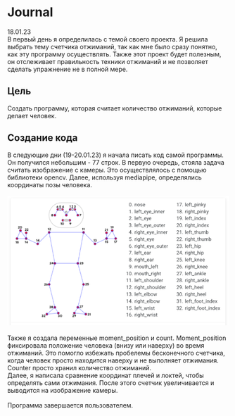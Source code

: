 # Journal
18.01.23 \
В первый день я определилась с темой своего проекта. Я решила выбрать тему счетчика отжиманий, так как мне было сразу понятно, как эту программу осуществлять.
Также этот проект будет полезным, он отслеживает правильность техники отжиманий и не позволяет сделать упражнение не в полной мере.
## Цель
Создать программу, которая считает количество отжиманий, которые делает человек.
## Создание кода
В следующие дни (19-20.01.23) я начала писать код самой программы. Он получился небольшим - 77 строк. 
В первую очередь, стояла задача считать изображение с камеры. Это осуществлялось с помощью библиотеки opencv. Далее, используя mediapipe, определялись координаты позы человека.\
\
![alt text](1.png "точки") \
\
Также я создала переменные moment_position и count. Moment_position фиксировала положение человека (внизу или наверху) во время отжиманий. Это помогло избежать пробелемы бесконечного счетчика, когда человек просто находится наверху и не выполняет отжимания. Counter просто хранил количество отжиманий. \
Далее, я написала сравнение координат плечей и локтей, чтобы определять сами отжимания. После этого счетчик увеличивается и выводится на изображение камеры. \
\
Программа завершается пользователем. 

